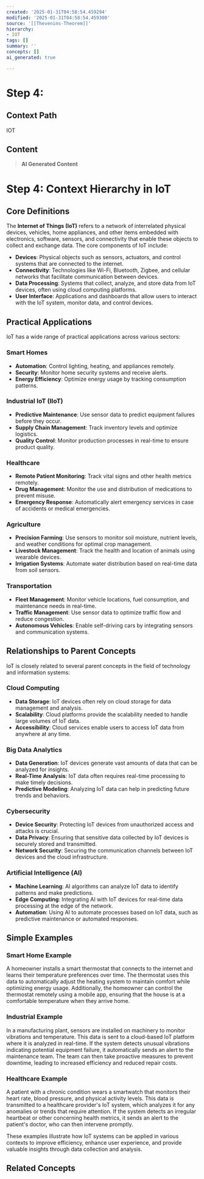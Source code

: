 ```yaml
---
created: '2025-01-31T04:58:54.459294'
modified: '2025-01-31T04:58:54.459300'
source: '[[Thevenins-Theorem]]'
hierarchy:
- IOT
tags: []
summary: ''
concepts: []
ai_generated: true

---
```


# Step 4:

## Context Path
IOT

## Content
> **AI Generated Content**
 # Step 4: Context Hierarchy in IoT

## Core Definitions

The **Internet of Things (IoT)** refers to a network of interrelated physical devices, vehicles, home appliances, and other items embedded with electronics, software, sensors, and connectivity that enable these objects to collect and exchange data. The core components of IoT include:

- **Devices**: Physical objects such as sensors, actuators, and control systems that are connected to the internet.
- **Connectivity**: Technologies like Wi-Fi, Bluetooth, Zigbee, and cellular networks that facilitate communication between devices.
- **Data Processing**: Systems that collect, analyze, and store data from IoT devices, often using cloud computing platforms.
- **User Interface**: Applications and dashboards that allow users to interact with the IoT system, monitor data, and control devices.

## Practical Applications

IoT has a wide range of practical applications across various sectors:

### Smart Homes
- **Automation**: Control lighting, heating, and appliances remotely.
- **Security**: Monitor home security systems and receive alerts.
- **Energy Efficiency**: Optimize energy usage by tracking consumption patterns.

### Industrial IoT (IIoT)
- **Predictive Maintenance**: Use sensor data to predict equipment failures before they occur.
- **Supply Chain Management**: Track inventory levels and optimize logistics.
- **Quality Control**: Monitor production processes in real-time to ensure product quality.

### Healthcare
- **Remote Patient Monitoring**: Track vital signs and other health metrics remotely.
- **Drug Management**: Monitor the use and distribution of medications to prevent misuse.
- **Emergency Response**: Automatically alert emergency services in case of accidents or medical emergencies.

### Agriculture
- **Precision Farming**: Use sensors to monitor soil moisture, nutrient levels, and weather conditions for optimal crop management.
- **Livestock Management**: Track the health and location of animals using wearable devices.
- **Irrigation Systems**: Automate water distribution based on real-time data from soil sensors.

### Transportation
- **Fleet Management**: Monitor vehicle locations, fuel consumption, and maintenance needs in real-time.
- **Traffic Management**: Use sensor data to optimize traffic flow and reduce congestion.
- **Autonomous Vehicles**: Enable self-driving cars by integrating sensors and communication systems.

## Relationships to Parent Concepts

IoT is closely related to several parent concepts in the field of technology and information systems:

### Cloud Computing
- **Data Storage**: IoT devices often rely on cloud storage for data management and analysis.
- **Scalability**: Cloud platforms provide the scalability needed to handle large volumes of IoT data.
- **Accessibility**: Cloud services enable users to access IoT data from anywhere at any time.

### Big Data Analytics
- **Data Generation**: IoT devices generate vast amounts of data that can be analyzed for insights.
- **Real-Time Analysis**: IoT data often requires real-time processing to make timely decisions.
- **Predictive Modeling**: Analyzing IoT data can help in predicting future trends and behaviors.

### Cybersecurity
- **Device Security**: Protecting IoT devices from unauthorized access and attacks is crucial.
- **Data Privacy**: Ensuring that sensitive data collected by IoT devices is securely stored and transmitted.
- **Network Security**: Securing the communication channels between IoT devices and the cloud infrastructure.

### Artificial Intelligence (AI)
- **Machine Learning**: AI algorithms can analyze IoT data to identify patterns and make predictions.
- **Edge Computing**: Integrating AI with IoT devices for real-time data processing at the edge of the network.
- **Automation**: Using AI to automate processes based on IoT data, such as predictive maintenance or automated responses.

## Simple Examples

### Smart Home Example
A homeowner installs a smart thermostat that connects to the internet and learns their temperature preferences over time. The thermostat uses this data to automatically adjust the heating system to maintain comfort while optimizing energy usage. Additionally, the homeowner can control the thermostat remotely using a mobile app, ensuring that the house is at a comfortable temperature when they arrive home.

### Industrial Example
In a manufacturing plant, sensors are installed on machinery to monitor vibrations and temperature. This data is sent to a cloud-based IoT platform where it is analyzed in real-time. If the system detects unusual vibrations indicating potential equipment failure, it automatically sends an alert to the maintenance team. The team can then take proactive measures to prevent downtime, leading to increased efficiency and reduced repair costs.

### Healthcare Example
A patient with a chronic condition wears a smartwatch that monitors their heart rate, blood pressure, and physical activity levels. This data is transmitted to a healthcare provider's IoT system, which analyzes it for any anomalies or trends that require attention. If the system detects an irregular heartbeat or other concerning health metrics, it sends an alert to the patient's doctor, who can then intervene promptly.

These examples illustrate how IoT systems can be applied in various contexts to improve efficiency, enhance user experience, and provide valuable insights through data collection and analysis.

## Related Concepts
